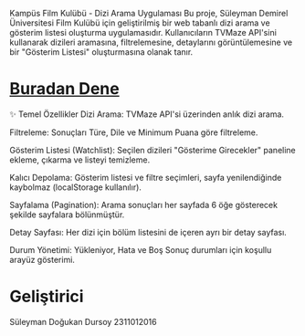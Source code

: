 Kampüs Film Kulübü - Dizi Arama Uygulaması
Bu proje, Süleyman Demirel Üniversitesi Film Kulübü için geliştirilmiş bir web tabanlı dizi arama ve gösterim listesi oluşturma uygulamasıdır. Kullanıcıların TVMaze API'sini kullanarak dizileri aramasına, filtrelemesine, detaylarını görüntülemesine ve bir "Gösterim Listesi" oluşturmasına olanak tanır.

# [Buradan Dene](https://klup-film-gans.vercel.app/)

✨ Temel Özellikler
Dizi Arama: TVMaze API'si üzerinden anlık dizi arama.

Filtreleme: Sonuçları Türe, Dile ve Minimum Puana göre filtreleme.

Gösterim Listesi (Watchlist): Seçilen dizileri "Gösterime Girecekler" paneline ekleme, çıkarma ve listeyi temizleme.

Kalıcı Depolama: Gösterim listesi ve filtre seçimleri, sayfa yenilendiğinde kaybolmaz (localStorage kullanılır).

Sayfalama (Pagination): Arama sonuçları her sayfada 6 öğe gösterecek şekilde sayfalara bölünmüştür.

Detay Sayfası: Her dizi için bölüm listesini de içeren ayrı bir detay sayfası.

Durum Yönetimi: Yükleniyor, Hata ve Boş Sonuç durumları için koşullu arayüz gösterimi.
# Geliştirici
Süleyman Doğukan Dursoy 2311012016
